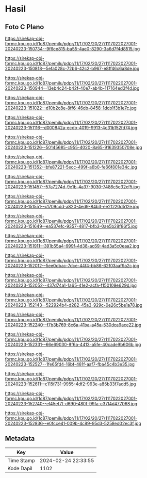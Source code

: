 # Hasil

## Foto C Plano

https://sirekap-obj-formc.kpu.go.id/1c87/pemilu/pdpr/11/17/02/20/27/1117022027001-20240223-150734--9f6ce815-ba55-4ae0-8290-3a6d7f4d8515.jpg

https://sirekap-obj-formc.kpu.go.id/1c87/pemilu/pdpr/11/17/02/20/27/1117022027001-20240223-150818--5efa028c-72b6-42c2-b967-e8ff46c6a8de.jpg

https://sirekap-obj-formc.kpu.go.id/1c87/pemilu/pdpr/11/17/02/20/27/1117022027001-20240223-150944--13eb4c24-b42f-40e7-ab4b-117164ed3f4d.jpg

https://sirekap-obj-formc.kpu.go.id/1c87/pemilu/pdpr/11/17/02/20/27/1117022027001-20240223-151022--d10b2c8e-8ff6-46db-8458-1dcb1f3b1e7c.jpg

https://sirekap-obj-formc.kpu.go.id/1c87/pemilu/pdpr/11/17/02/20/27/1117022027001-20240223-151116--d000842a-ecdb-4019-9913-4c31b152fd74.jpg

https://sirekap-obj-formc.kpu.go.id/1c87/pemilu/pdpr/11/17/02/20/27/1117022027001-20240223-151226--50145685-c955-4020-8a65-91639350708e.jpg

https://sirekap-obj-formc.kpu.go.id/1c87/pemilu/pdpr/11/17/02/20/27/1117022027001-20240223-151352--bfe87221-5ecc-499f-a6b0-fe66f801e34c.jpg

https://sirekap-obj-formc.kpu.go.id/1c87/pemilu/pdpr/11/17/02/20/27/1117022027001-20240223-151457--57a7274d-9e1b-4a37-9030-7486c5e32ef5.jpg

https://sirekap-obj-formc.kpu.go.id/1c87/pemilu/pdpr/11/17/02/20/27/1117022027001-20240223-151551--c1709cdd-a820-4ed9-84b3-ee2f220d512e.jpg

https://sirekap-obj-formc.kpu.go.id/1c87/pemilu/pdpr/11/17/02/20/27/1117022027001-20240223-151649--ea537efc-9357-4817-bfb3-0ae5b28f86f5.jpg

https://sirekap-obj-formc.kpu.go.id/1c87/pemilu/pdpr/11/17/02/20/27/1117022027001-20240223-151911--391b55a4-699f-4d38-ac69-4ad3a5c0eaa2.jpg

https://sirekap-obj-formc.kpu.go.id/1c87/pemilu/pdpr/11/17/02/20/27/1117022027001-20240223-152012--5ee0dbac-7dce-44f4-bb86-62f03aaf9a2c.jpg

https://sirekap-obj-formc.kpu.go.id/1c87/pemilu/pdpr/11/17/02/20/27/1117022027001-20240223-152052--437d74a1-1a65-41e2-acfa-f150109e629d.jpg

https://sirekap-obj-formc.kpu.go.id/1c87/pemilu/pdpr/11/17/02/20/27/1117022027001-20240223-152143--522924b4-d282-45a3-929c-0e26c5be1a78.jpg

https://sirekap-obj-formc.kpu.go.id/1c87/pemilu/pdpr/11/17/02/20/27/1117022027001-20240223-152240--f7b3b769-8c6a-41ba-a45a-530dca9ace22.jpg

https://sirekap-obj-formc.kpu.go.id/1c87/pemilu/pdpr/11/17/02/20/27/1117022027001-20240223-152331--66e69030-8f6a-4413-a5fe-40cade9b606b.jpg

https://sirekap-obj-formc.kpu.go.id/1c87/pemilu/pdpr/11/17/02/20/27/1117022027001-20240223-152527--1fe65fd4-16bf-481f-aaf7-fba45c4b3e35.jpg

https://sirekap-obj-formc.kpu.go.id/1c87/pemilu/pdpr/11/17/02/20/27/1117022027001-20240223-152611--c115f731-9955-4df2-993e-a85b33f7add5.jpg

https://sirekap-obj-formc.kpu.go.id/1c87/pemilu/pdpr/11/17/02/20/27/1117022027001-20240223-152740--ef45ef7f-d690-480f-99fa-c37f4d477068.jpg

https://sirekap-obj-formc.kpu.go.id/1c87/pemilu/pdpr/11/17/02/20/27/1117022027001-20240223-152836--e0fcce41-009b-4c89-95d3-5258ed02ec3f.jpg


## Metadata

| Key        | Value               |
| ---------- | ------------------- |
| Time Stamp | 2024-02-24 22:33:55 |
| Kode Dapil | 1102                |



